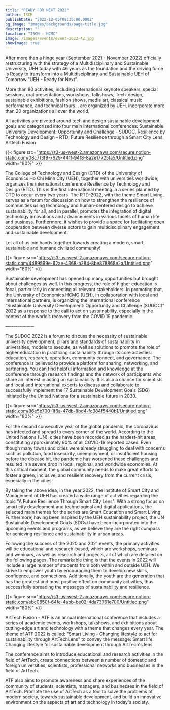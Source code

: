```yaml
---
title: "READY FOR NEXT 2022"
author: ISCM
publishDate: "2022-12-05T08:36:00.000Z"
bg_image: "images/backgrounds/page-title.jpg"
description: "" 
location: "ISCM - HCMC"
image: /images/events/event-2022-42.jpg
showImage: true
---
```

After more than a hinge year (September 2021 - November 2022) officially restructuring with the strategy of a Multidisciplinary and Sustainable University, UEH today with 46 years as the foundation and the driving force is Ready to transform into a Multidisciplinary and Sustainable UEH of Tomorrow “UEH - Ready for Next”.

More than 80 activities, including international keynote speakers, special sessions, oral presentations, workshops, talkshows, Tech-design, sustainable exhibitions, fashion shows, media art, classical music performance, and technical tours... are organized by UEH, incorporate more than 20 organizations all over the world.

All activities are pivoted around tech and design sustainable development goals and categorized into four main international conferences: Sustainable University Development: Opportunity and Challenge - SUDOC, Resilience by Technology and Design - RTD; Future Resilience through a Smart City Lens, Arttech Fusion

{{< figure src="https://s3-us-west-2.amazonaws.com/secure.notion-static.com/08c713f9-7629-441f-94f8-8a2e17725fa5/Untitled.png" width="80%" >}}

The College of Technology and Design (CTD) of the University of Economics Ho Chi Minh City (UEH), together with universities worldwide, organizes the international conference Resilience by Technology and Design (RTD). This is the first international meeting in a series planned by CTD to occur every two years. The RTD-2022, with the theme Smart Living, serves as a forum for discussion on how to strengthen the resilience of communities using technology and human-centered design to achieve sustainability for all, and in parallel, promotes the integration of digital technology innovations and advancements in various facets of human life and business. Furthermore, it wishes to provide a space for facilitating open cooperation between diverse actors to gain multidisciplinary engagement and sustainable development.

Let all of us join hands together towards creating a modern, smart, sustainable and humane civilized community!

{{< figure src="https://s3-us-west-2.amazonaws.com/secure.notion-static.com/4489599e-62ae-4368-a284-8be878868e2a/Untitled.png" width="80%" >}}

Sustainable development has opened up many opportunities but brought about challenges as well. In this progress, the role of higher education is focal, particularly in connecting all relevant stakeholders. In promoting that, the University of Economics HCMC (UEH), in collaboration with local and international partners, is organizing the international conference “Sustainable University Development: Opportunity and Challenge (SUDOC)” 2022 as a response to the call to act on sustainability, especially in the context of the world’s recovery from the COVID 19 pandemic.

—------------

The SUDOC 2022 is a forum to discuss the necessity of sustainable university development, pillars and standards of sustainability in universities, models to execute, as well as solutions to promote the role of higher education in practicing sustainability through its core activities: education, research, operation, community connect, and governance. The conference is believed to provide a platform for sharing, networking, and partnering. You can find helpful information and knowledge at the conference through research findings and the network of participants who share an interest in acting on sustainability. It is also a chance for scientists and local and international experts to discuss and collaborate to successfully implement the 17 Sustainable Development Goals (SDG) initiated by the United Nations for a sustainable future in 2030.

{{< figure src="https://s3-us-west-2.amazonaws.com/secure.notion-static.com/86e5e700-1f6a-47db-8bd4-fc384f5440b1/Untitled.png" width="80%" >}}

For the second consecutive year of the global pandemic, the coronavirus has infected and spread to every corner of the world. According to the United Nations (UN), cities have been recorded as the hardest-hit areas, constituting approximately 90% of all COVID-19 reported cases. Even though many towns and cities were already struggling to deal with concerns such as pollution, food insecurity, unemployment, or insufficient housing before the disease hit, the pandemic has worsened these challenges and resulted in a severe drop in local, regional, and worldwide economies. At this critical moment, the global community needs to make great efforts to foster a green, inclusive, and resilient recovery from the current crisis, especially in the cities.

By taking the above idea, in the year 2022, the Institute of Smart City and Management of UEH has created a wide range of activities regarding the topic "A Future Resilience Through Smart City Lens". With a strong focus on smart city development and technological and digital applications, the selected main themes for the series are Smart Education and Smart Living. Furthermore, having been inspired by the UEH sustainability project, the UN Sustainable Development Goals (SDGs) have been incorporated into the upcoming events and programs, as we believe they are the right compass for achieving resilience and sustainability in urban areas.

Following the success of the 2020 and 2021 events, the primary activities will be educational and research-based, which are workshops, seminars and webinars, as well as research and projects, all of which are detailed on the following pages. The remarkable thing is that the events in 2022 will include a large number of students from both within and outside UEH. We strive to empower youth by encouraging them to develop new skills, confidence, and connections. Additionally, the youth are the generation that has the greatest and most positive effect on community activities, thus successfully spreading the messages of sustainability and resilience.

{{< figure src="https://s3-us-west-2.amazonaws.com/secure.notion-static.com/ebc0850f-64fe-4abb-be02-4da73761e700/Untitled.png" width="80%" >}}

ArtTech Fusion - ATF is an annual international conference that includes a series of academic events, workshops, talkshows, and exhibitions about cutting-edge art and technology with a theme that changes every year. The theme of ATF 2022 is called: "Smart Living - Changing lifestyle to act for sustainability through ArtTechLens" to convey the message: Smart life: Changing lifestyle for sustainable development through ArtTech's lens.

The conference aims to introduce educational and research activities in the field of ArtTech, create connections between a number of domestic and foreign universities, scientists, professional networks and businesses in the field of ArtTech.

ATF also aims to promote awareness and share experiences of the community of students, scientists, managers, and businesses in the field of ArtTech. Promote the use of ArtTech as a tool to solve the problems of modern society, towards sustainable development, and build an innovative environment on the aspects of art and technology in today's society.